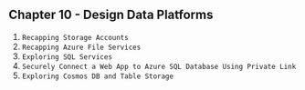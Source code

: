 ## Chapter 10 - Design Data Platforms

1. `Recapping Storage Accounts`
2. `Recapping Azure File Services`
3. `Exploring SQL Services`
4. `Securely Connect a Web App to Azure SQL Database Using Private Link`
5. `Exploring Cosmos DB and Table Storage`